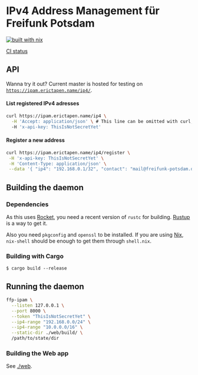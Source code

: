 # IPv4 Address Management für Freifunk Potsdam

[![built with nix](https://builtwithnix.org/badge.svg)](https://builtwithnix.org)

[CI status](https://hydra.erictapen.name/jobset/ffp-ipam/master)

## API

Wanna try it out? Current master is hosted for testing on [`https://ipam.erictapen.name/ip4/`](https://ipam.erictapen.name/ip4/).

#### List registered IPv4 adresses

```bash
curl https://ipam.erictapen.name/ip4 \
  -H 'Accept: application/json' \ # This line can be omitted with curl, but in general ffp-ipam cares about the Accept header and serves HTML if wanted!
  -H 'x-api-key: ThisIsNotSecretYet'
```

#### Register a new address

```bash
curl https://ipam.erictapen.name/ip4/register \
 -H 'x-api-key: ThisIsNotSecretYet' \
 -H 'Content-Type: application/json' \
 --data '{ "ip4": "192.168.0.1/32", "contact": "mail@freifunk-potsdam.de", "location": "Behind the corner", "node_name": "mynodename" }'
```

## Building the daemon

### Dependencies

As this uses [Rocket](https://rocket.rs/), you need a recent version of `rustc` for building. [Rustup](https://rustup.rs/) is a way to get it.

Also you need `pkgconfig` and `openssl` to be installed. If you are using [Nix](https://nixos.org/nix/), `nix-shell` should be enough to get them through `shell.nix`.

### Building with Cargo

```terminal
$ cargo build --release
```

## Running the daemon

```bash
ffp-ipam \
  --listen 127.0.0.1 \
  --port 8000 \
  --token "ThisIsNotSecretYet" \
  --ip4-range "192.168.0.0/24" \
  --ip4-range "10.0.0.0/16" \
  --static-dir ./web/build/ \
  /path/to/state/dir

```

### Building the Web app

See [./web](./web/README.md).
